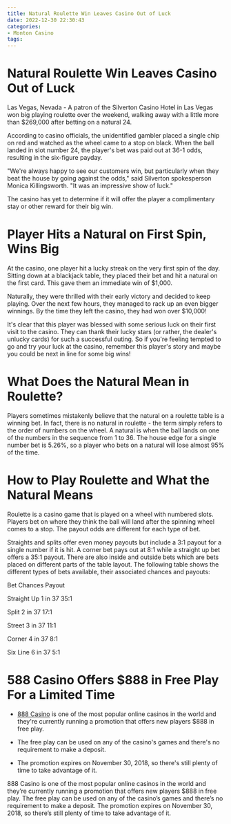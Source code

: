 ```yaml
---
title: Natural Roulette Win Leaves Casino Out of Luck 
date: 2022-12-30 22:30:43
categories:
- Monton Casino
tags:
---
```



#  Natural Roulette Win Leaves Casino Out of Luck 

Las Vegas, Nevada - A patron of the Silverton Casino Hotel in Las Vegas won big playing roulette over the weekend, walking away with a little more than $269,000 after betting on a natural 24.

According to casino officials, the unidentified gambler placed a single chip on red and watched as the wheel came to a stop on black. When the ball landed in slot number 24, the player's bet was paid out at 36-1 odds, resulting in the six-figure payday.

"We're always happy to see our customers win, but particularly when they beat the house by going against the odds," said Silverton spokesperson Monica Killingsworth. "It was an impressive show of luck."

The casino has yet to determine if it will offer the player a complimentary stay or other reward for their big win.

#  Player Hits a Natural on First Spin, Wins Big 

At the casino, one player hit a lucky streak on the very first spin of the day. Sitting down at a blackjack table, they placed their bet and hit a natural on the first card. This gave them an immediate win of $1,000. 

Naturally, they were thrilled with their early victory and decided to keep playing. Over the next few hours, they managed to rack up an even bigger winnings. By the time they left the casino, they had won over $10,000! 

It's clear that this player was blessed with some serious luck on their first visit to the casino. They can thank their lucky stars (or rather, the dealer's unlucky cards) for such a successful outing. So if you're feeling tempted to go and try your luck at the casino, remember this player's story and maybe you could be next in line for some big wins!

#  What Does the Natural Mean in Roulette? 

Players sometimes mistakenly believe that the natural on a roulette table is a winning bet. In fact, there is no natural in roulette - the term simply refers to the order of numbers on the wheel. A natural is when the ball lands on one of the numbers in the sequence from 1 to 36. The house edge for a single number bet is 5.26%, so a player who bets on a natural will lose almost 95% of the time.

#  How to Play Roulette and What the Natural Means 

Roulette is a casino game that is played on a wheel with numbered slots. Players bet on where they think the ball will land after the spinning wheel comes to a stop. The payout odds are different for each type of bet. 

Straights and splits offer even money payouts but include a 3:1 payout for a single number if it is hit. A corner bet pays out at 8:1 while a straight up bet offers a 35:1 payout. There are also inside and outside bets which are bets placed on different parts of the table layout. The following table shows the different types of bets available, their associated chances and payouts:

Bet Chances Payout

Straight Up 1 in 37 35:1

Split 2 in 37 17:1

Street 3 in 37 11:1

Corner 4 in 37 8:1

Six Line 6 in 37 5:1

#  588 Casino Offers $888 in Free Play For a Limited Time

* [888 Casino](https://www.888casino.com/) is one of the most popular online casinos in the world and they're currently running a promotion that offers new players $888 in free play.

* The free play can be used on any of the casino's games and there's no requirement to make a deposit.

* The promotion expires on November 30, 2018, so there's still plenty of time to take advantage of it.

888 Casino is one of the most popular online casinos in the world and they’re currently running a promotion that offers new players $888 in free play. The free play can be used on any of the casino’s games and there’s no requirement to make a deposit. The promotion expires on November 30, 2018, so there’s still plenty of time to take advantage of it.